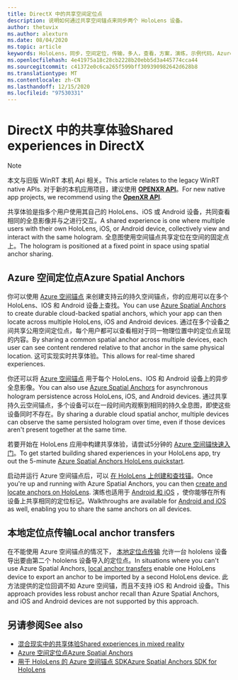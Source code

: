 ```yaml
---
title: DirectX 中的共享空间定位点
description: 说明如何通过共享空间锚点来同步两个 HoloLens 设备。
author: thetuvix
ms.author: alexturn
ms.date: 08/04/2020
ms.topic: article
keywords: HoloLens，同步，空间定位，传输，多人，查看，方案，演练，示例代码，Azure，Azure 空间锚，ASA
ms.openlocfilehash: 4e41975a18c28cb2228b20ebb5d3a445774cca44
ms.sourcegitcommit: c41372e0c6ca265f599bff309390982642d628b8
ms.translationtype: MT
ms.contentlocale: zh-CN
ms.lasthandoff: 12/15/2020
ms.locfileid: "97530331"
---
```

# <a name="shared-experiences-in-directx"></a><span data-ttu-id="d4770-104">DirectX 中的共享体验</span><span class="sxs-lookup"><span data-stu-id="d4770-104">Shared experiences in DirectX</span></span>

> [!NOTE]
> <span data-ttu-id="d4770-105">本文与旧版 WinRT 本机 Api 相关。</span><span class="sxs-lookup"><span data-stu-id="d4770-105">This article relates to the legacy WinRT native APIs.</span></span>  <span data-ttu-id="d4770-106">对于新的本机应用项目，建议使用 **[OPENXR API](../native/openxr-getting-started.md)**。</span><span class="sxs-lookup"><span data-stu-id="d4770-106">For new native app projects, we recommend using the **[OpenXR API](../native/openxr-getting-started.md)**.</span></span>

<span data-ttu-id="d4770-107">共享体验是指多个用户使用其自己的 HoloLens、iOS 或 Android 设备，共同查看相同的全息影像并与之进行交互。</span><span class="sxs-lookup"><span data-stu-id="d4770-107">A shared experience is one where multiple users with their own HoloLens, iOS, or Android device, collectively view and interact with the same hologram.</span></span> <span data-ttu-id="d4770-108">全息图使用空间锚点共享定位在空间的固定点上。</span><span class="sxs-lookup"><span data-stu-id="d4770-108">The hologram is positioned at a fixed point in space using spatial anchor sharing.</span></span>

## <a name="azure-spatial-anchors"></a><span data-ttu-id="d4770-109">Azure 空间定位点</span><span class="sxs-lookup"><span data-stu-id="d4770-109">Azure Spatial Anchors</span></span>

<span data-ttu-id="d4770-110">你可以使用 <a href="https://docs.microsoft.com/azure/spatial-anchors/overview" target="_blank">Azure 空间锚点</a> 来创建支持云的持久空间锚点，你的应用可以在多个 HoloLens、IOS 和 Android 设备上查找。</span><span class="sxs-lookup"><span data-stu-id="d4770-110">You can use <a href="https://docs.microsoft.com/azure/spatial-anchors/overview" target="_blank">Azure Spatial Anchors</a> to create durable cloud-backed spatial anchors, which your app can then locate across multiple HoloLens, iOS and Android devices.</span></span>  <span data-ttu-id="d4770-111">通过在多个设备之间共享公用空间定位点，每个用户都可以查看相对于同一物理位置中的定位点呈现的内容。</span><span class="sxs-lookup"><span data-stu-id="d4770-111">By sharing a common spatial anchor across multiple devices, each user can see content rendered relative to that anchor in the same physical location.</span></span>  <span data-ttu-id="d4770-112">这可实现实时共享体验。</span><span class="sxs-lookup"><span data-stu-id="d4770-112">This allows for real-time shared experiences.</span></span>

<span data-ttu-id="d4770-113">你还可以将 <a href="https://docs.microsoft.com/azure/spatial-anchors/overview" target="_blank">Azure 空间锚点</a> 用于每个 HoloLens、IOS 和 Android 设备上的异步全息影像。</span><span class="sxs-lookup"><span data-stu-id="d4770-113">You can also use <a href="https://docs.microsoft.com/azure/spatial-anchors/overview" target="_blank">Azure Spatial Anchors</a> for asynchronous hologram persistence across HoloLens, iOS, and Android devices.</span></span>  <span data-ttu-id="d4770-114">通过共享持久云空间锚点，多个设备可以在一段时间内观察到相同的持久全息图，即使这些设备同时不存在。</span><span class="sxs-lookup"><span data-stu-id="d4770-114">By sharing a durable cloud spatial anchor, multiple devices can observe the same persisted hologram over time, even if those devices aren't present together at the same time.</span></span>

<span data-ttu-id="d4770-115">若要开始在 HoloLens 应用中构建共享体验，请尝试5分钟的 <a href="https://docs.microsoft.com/azure/spatial-anchors/quickstarts/get-started-hololens" target="_blank">Azure 空间锚快速入门</a>。</span><span class="sxs-lookup"><span data-stu-id="d4770-115">To get started building shared experiences in your HoloLens app, try out the 5-minute <a href="https://docs.microsoft.com/azure/spatial-anchors/quickstarts/get-started-hololens" target="_blank">Azure Spatial Anchors HoloLens quickstart</a>.</span></span>

<span data-ttu-id="d4770-116">启动并运行 Azure 空间锚点后，可以 <a href="https://docs.microsoft.com/azure/spatial-anchors/concepts/create-locate-anchors-cpp-winrt" target="_blank">在 HoloLens 上创建和查找锚</a>。</span><span class="sxs-lookup"><span data-stu-id="d4770-116">Once you're up and running with Azure Spatial Anchors, you can then <a href="https://docs.microsoft.com/azure/spatial-anchors/concepts/create-locate-anchors-cpp-winrt" target="_blank">create and locate anchors on HoloLens</a>.</span></span>  <span data-ttu-id="d4770-117">演练也适用于 <a href="https://docs.microsoft.com/azure/spatial-anchors/create-locate-anchors-overview" target="_blank">Android 和 iOS</a> ，使你能够在所有设备上共享相同的定位标记。</span><span class="sxs-lookup"><span data-stu-id="d4770-117">Walkthroughs are available for <a href="https://docs.microsoft.com/azure/spatial-anchors/create-locate-anchors-overview" target="_blank">Android and iOS</a> as well, enabling you to share the same anchors on all devices.</span></span>

## <a name="local-anchor-transfers"></a><span data-ttu-id="d4770-118">本地定位点传输</span><span class="sxs-lookup"><span data-stu-id="d4770-118">Local anchor transfers</span></span>

<span data-ttu-id="d4770-119">在不能使用 Azure 空间锚点的情况下， [本地定位点传输](../../out-of-scope/local-anchor-transfers-in-directx.md) 允许一台 hololens 设备导出要由第二个 hololens 设备导入的定位点。</span><span class="sxs-lookup"><span data-stu-id="d4770-119">In situations where you can't use Azure Spatial Anchors, [local anchor transfers](../../out-of-scope/local-anchor-transfers-in-directx.md) enable one HoloLens device to export an anchor to be imported by a second HoloLens device.</span></span>  <span data-ttu-id="d4770-120">此方法提供的定位回调不如 Azure 空间锚，而且不支持 iOS 和 Android 设备。</span><span class="sxs-lookup"><span data-stu-id="d4770-120">This approach provides less robust anchor recall than Azure Spatial Anchors, and iOS and Android devices are not supported by this approach.</span></span>

## <a name="see-also"></a><span data-ttu-id="d4770-121">另请参阅</span><span class="sxs-lookup"><span data-stu-id="d4770-121">See also</span></span>
* [<span data-ttu-id="d4770-122">混合现实中的共享体验</span><span class="sxs-lookup"><span data-stu-id="d4770-122">Shared experiences in mixed reality</span></span>](shared-experiences-in-mixed-reality.md)
* <span data-ttu-id="d4770-123"><a href="https://docs.microsoft.com/azure/spatial-anchors" target="_blank">Azure 空间定位点</a></span><span class="sxs-lookup"><span data-stu-id="d4770-123"><a href="https://docs.microsoft.com/azure/spatial-anchors" target="_blank">Azure Spatial Anchors</a></span></span>
* <span data-ttu-id="d4770-124"><a href="https://docs.microsoft.com/cpp/api/spatial-anchors/winrt/" target="_blank">用于 HoloLens 的 Azure 空间锚点 SDK</a></span><span class="sxs-lookup"><span data-stu-id="d4770-124"><a href="https://docs.microsoft.com/cpp/api/spatial-anchors/winrt/" target="_blank">Azure Spatial Anchors SDK for HoloLens</a></span></span>